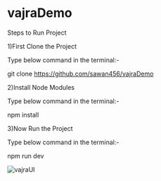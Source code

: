 # vajraDemo

Steps to Run Project

1)First Clone the Project

  Type below command in the terminal:-
  
  git clone https://github.com/sawan456/vajraDemo
  
2)Install Node Modules

  Type below command in the terminal:-
  
  npm install
  
3)Now Run the Project

  Type below command in the terminal:-
  
  npm run dev

![vajraUI](https://github.com/sawan456/vajraDemo/assets/98866910/7f01a672-a826-490d-a0ca-5673bcd6068b)
